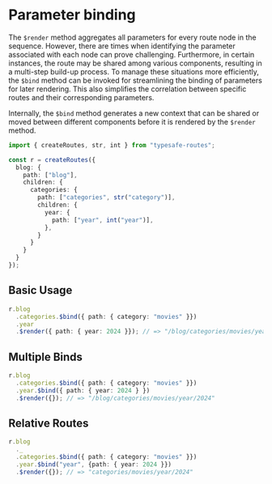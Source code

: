 # Parameter binding

The `$render` method aggregates all parameters for every route node in the sequence. However, there are times when identifying the parameter associated with each node can prove challenging. Furthermore, in certain instances, the route may be shared among various components, resulting in a multi-step build-up process. To manage these situations more efficiently, the `$bind` method can be invoked for streamlining the binding of parameters for later rendering. This also simplifies the correlation between specific routes and their corresponding parameters.

Internally, the `$bind` method generates a new context that can be shared or moved between different components before it is rendered by the `$render` method.

``` ts
import { createRoutes, str, int } from "typesafe-routes";

const r = createRoutes({
  blog: {
    path: ["blog"],
    children: {
      categories: {
        path: ["categories", str("category")],
        children: {
          year: {
            path: ["year", int("year")],
          },
        }
      }
    }
  }
});
```

<!-- tabs:start -->

## **Basic Usage**

``` ts
r.blog
  .categories.$bind({ path: { category: "movies" }})
  .year
  .$render({ path: { year: 2024 }}); // => "/blog/categories/movies/year/2024"
```

## **Multiple Binds**

``` ts
r.blog
  .categories.$bind({ path: { category: "movies" }})
  .year.$bind({ path: { year: 2024 } })
  .$render({}); // => "/blog/categories/movies/year/2024"
```

## **Relative Routes**

``` ts
r.blog
  ._
  .categories.$bind({ path: { category: "movies" }})
  .year.$bind("year", {path: { year: 2024 }})
  .$render({}); // => "categories/movies/year/2024"
```
<!-- tabs:end -->